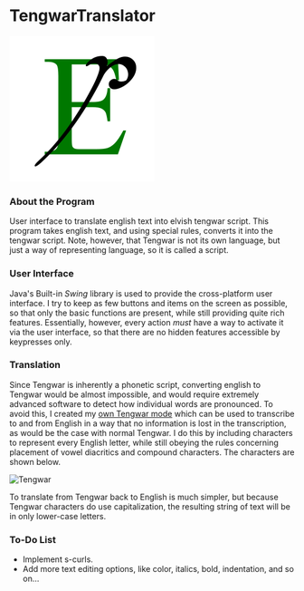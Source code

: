 # TengwarTranslator
![icon.png](/src/resources/icon.png "TengwarTranslator Icon")

### About the Program

User interface to translate english text into elvish tengwar script. This program takes english text, and using special rules, converts it into the tengwar script. Note, however, that Tengwar is not its own language, but just a way of representing language, so it is called a script.

### User Interface

Java's Built-in *Swing* library is used to provide the cross-platform user interface. I try to keep as few buttons and items on the screen as possible, so that only the basic functions are present, while still providing quite rich features. Essentially, however, every action *must* have a way to activate it via the user interface, so that there are no hidden features accessible by keypresses only.

### Translation

Since Tengwar is inherently a phonetic script, converting english to Tengwar would be almost impossible, and would require extremely advanced software to detect how individual words are pronounced. To avoid this, I created my [own Tengwar mode](/src/resources/EnglishOneToOneTengwarV2-1.pdf "English to Tengwar") which can be used to transcribe to and from English in a way that no information is lost in the transcription, as would be the case with normal Tengwar. I do this by including characters to represent every English letter, while still obeying the rules concerning placement of vowel diacritics and compound characters. The characters are shown below.

![Tengwar](https://puu.sh/vtyfi/598ad704e1.png "Tengwar Characters")

To translate from Tengwar back to English is much simpler, but because Tengwar characters do use capitalization, the resulting string of text will be in only lower-case letters.

### To-Do List

* Implement s-curls.
* Add more text editing options, like color, italics, bold, indentation, and so on...
